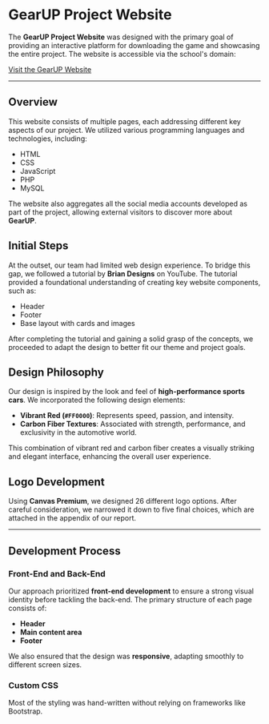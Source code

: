 # GearUP Project Website

The **GearUP Project Website** was designed with the primary goal of providing an interactive platform for downloading the game and showcasing the entire project. The website is accessible via the school's domain:

[Visit the GearUP Website](https://epbjc-porto.net/gearup)

---

## Overview

This website consists of multiple pages, each addressing different key aspects of our project. We utilized various programming languages and technologies, including:

- HTML
- CSS
- JavaScript
- PHP
- MySQL

The website also aggregates all the social media accounts developed as part of the project, allowing external visitors to discover more about **GearUP**.

## Initial Steps

At the outset, our team had limited web design experience. To bridge this gap, we followed a tutorial by **Brian Designs** on YouTube. The tutorial provided a foundational understanding of creating key website components, such as:

- Header
- Footer
- Base layout with cards and images

After completing the tutorial and gaining a solid grasp of the concepts, we proceeded to adapt the design to better fit our theme and project goals.

## Design Philosophy

Our design is inspired by the look and feel of **high-performance sports cars**. We incorporated the following design elements:

- **Vibrant Red (`#FF0000`)**: Represents speed, passion, and intensity.
- **Carbon Fiber Textures**: Associated with strength, performance, and exclusivity in the automotive world.

This combination of vibrant red and carbon fiber creates a visually striking and elegant interface, enhancing the overall user experience.

## Logo Development

Using **Canvas Premium**, we designed 26 different logo options. After careful consideration, we narrowed it down to five final choices, which are attached in the appendix of our report.

---

## Development Process

### Front-End and Back-End

Our approach prioritized **front-end development** to ensure a strong visual identity before tackling the back-end. The primary structure of each page consists of:

- **Header**
- **Main content area**
- **Footer**

We also ensured that the design was **responsive**, adapting smoothly to different screen sizes.

### Custom CSS

Most of the styling was hand-written without relying on frameworks like Bootstrap.
